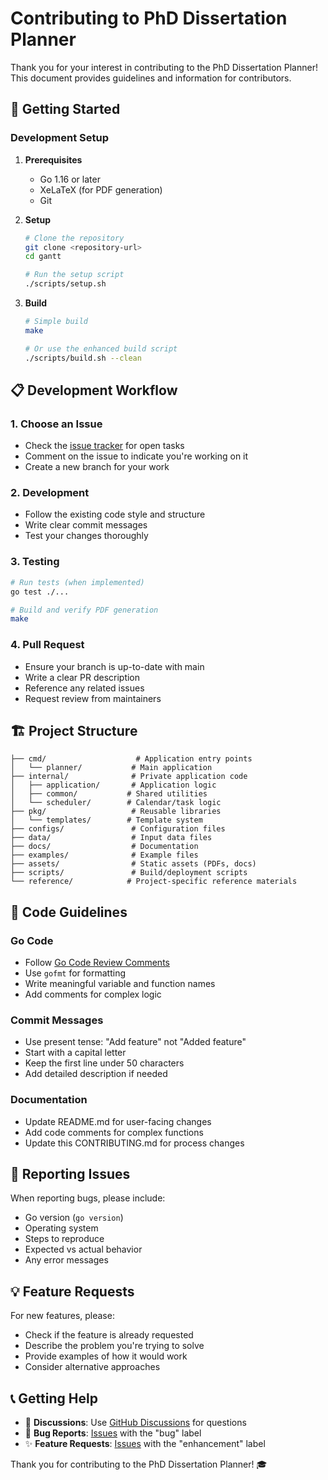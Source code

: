 # Contributing to PhD Dissertation Planner

Thank you for your interest in contributing to the PhD Dissertation Planner! This document provides guidelines and information for contributors.

## 🚀 Getting Started

### Development Setup

1. **Prerequisites**
   - Go 1.16 or later
   - XeLaTeX (for PDF generation)
   - Git

2. **Setup**
   ```bash
   # Clone the repository
   git clone <repository-url>
   cd gantt

   # Run the setup script
   ./scripts/setup.sh
   ```

3. **Build**
   ```bash
   # Simple build
   make

   # Or use the enhanced build script
   ./scripts/build.sh --clean
   ```

## 📋 Development Workflow

### 1. Choose an Issue
- Check the [issue tracker](../../issues) for open tasks
- Comment on the issue to indicate you're working on it
- Create a new branch for your work

### 2. Development
- Follow the existing code style and structure
- Write clear commit messages
- Test your changes thoroughly

### 3. Testing
```bash
# Run tests (when implemented)
go test ./...

# Build and verify PDF generation
make
```

### 4. Pull Request
- Ensure your branch is up-to-date with main
- Write a clear PR description
- Reference any related issues
- Request review from maintainers

## 🏗️ Project Structure

```
├── cmd/                    # Application entry points
│   └── planner/           # Main application
├── internal/              # Private application code
│   ├── application/       # Application logic
│   ├── common/           # Shared utilities
│   └── scheduler/        # Calendar/task logic
├── pkg/                   # Reusable libraries
│   └── templates/        # Template system
├── configs/               # Configuration files
├── data/                  # Input data files
├── docs/                  # Documentation
├── examples/              # Example files
├── assets/                # Static assets (PDFs, docs)
├── scripts/               # Build/deployment scripts
└── reference/            # Project-specific reference materials
```

## 📝 Code Guidelines

### Go Code
- Follow [Go Code Review Comments](https://github.com/golang/go/wiki/CodeReviewComments)
- Use `gofmt` for formatting
- Write meaningful variable and function names
- Add comments for complex logic

### Commit Messages
- Use present tense: "Add feature" not "Added feature"
- Start with a capital letter
- Keep the first line under 50 characters
- Add detailed description if needed

### Documentation
- Update README.md for user-facing changes
- Add code comments for complex functions
- Update this CONTRIBUTING.md for process changes

## 🐛 Reporting Issues

When reporting bugs, please include:
- Go version (`go version`)
- Operating system
- Steps to reproduce
- Expected vs actual behavior
- Any error messages

## 💡 Feature Requests

For new features, please:
- Check if the feature is already requested
- Describe the problem you're trying to solve
- Provide examples of how it would work
- Consider alternative approaches

## 📞 Getting Help

- 📧 **Discussions**: Use [GitHub Discussions](../../discussions) for questions
- 🐛 **Bug Reports**: [Issues](../../issues) with the "bug" label
- ✨ **Feature Requests**: [Issues](../../issues) with the "enhancement" label

Thank you for contributing to the PhD Dissertation Planner! 🎓
